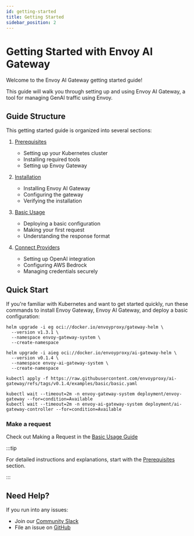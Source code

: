 ```yaml
---
id: getting-started
title: Getting Started
sidebar_position: 2
---
```


# Getting Started with Envoy AI Gateway

Welcome to the Envoy AI Gateway getting started guide!

This guide will walk you through setting up and using Envoy AI Gateway, a tool for managing GenAI traffic using Envoy.

## Guide Structure

This getting started guide is organized into several sections:

1. [Prerequisites](./prerequisites.md)
   - Setting up your Kubernetes cluster
   - Installing required tools
   - Setting up Envoy Gateway

2. [Installation](./installation.md)
   - Installing Envoy AI Gateway
   - Configuring the gateway
   - Verifying the installation

3. [Basic Usage](./basic-usage.md)
   - Deploying a basic configuration
   - Making your first request
   - Understanding the response format

4. [Connect Providers](./connect-providers)
   - Setting up OpenAI integration
   - Configuring AWS Bedrock
   - Managing credentials securely

## Quick Start

If you're familiar with Kubernetes and want to get started quickly, run these commands to install Envoy Gateway, Envoy AI Gateway, and deploy a basic configuration:

```shell
helm upgrade -i eg oci://docker.io/envoyproxy/gateway-helm \
  --version v1.3.1 \
  --namespace envoy-gateway-system \
  --create-namespace

helm upgrade -i aieg oci://docker.io/envoyproxy/ai-gateway-helm \
  --version v0.1.4 \
  --namespace envoy-ai-gateway-system \
  --create-namespace

kubectl apply -f https://raw.githubusercontent.com/envoyproxy/ai-gateway/refs/tags/v0.1.4/examples/basic/basic.yaml

kubectl wait --timeout=2m -n envoy-gateway-system deployment/envoy-gateway --for=condition=Available
kubectl wait --timeout=2m -n envoy-ai-gateway-system deployment/ai-gateway-controller --for=condition=Available
```

### Make a request

Check out Making a Request in the [Basic Usage Guide](./basic-usage.md)

:::tip

For detailed instructions and explanations, start with the [Prerequisites](./prerequisites.md) section.

:::

## Need Help?

If you run into any issues:
- Join our [Community Slack](https://envoyproxy.slack.com/archives/C07Q4N24VAA)
- File an issue on [GitHub](https://github.com/envoyproxy/ai-gateway/issues)
